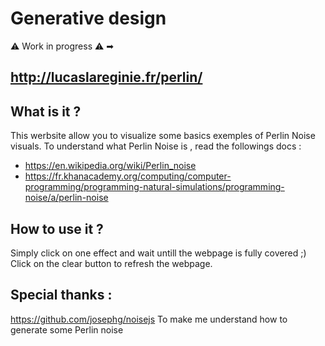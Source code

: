 ﻿Generative design
=================
⚠ Work in progress ⚠
➡ 

http://lucaslareginie.fr/perlin/
--------------------------------

What is it ?
------------

This werbsite allow you to visualize some basics exemples of Perlin Noise visuals. To understand what Perlin Noise is , read the followings docs :


 - https://en.wikipedia.org/wiki/Perlin_noise
 - https://fr.khanacademy.org/computing/computer-programming/programming-natural-simulations/programming-noise/a/perlin-noise
 

How to use it ?
-------------------
Simply click on one effect and wait untill the webpage is fully covered ;) Click on the clear button to refresh the webpage.

Special thanks :
----------------

https://github.com/josephg/noisejs
To make me understand how to generate some Perlin noise 
